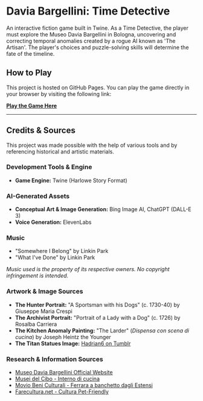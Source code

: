 # Davia Bargellini: Time Detective

An interactive fiction game built in Twine. As a Time Detective, the player must explore the Museo Davia Bargellini in Bologna, uncovering and correcting temporal anomalies created by a rogue AI known as 'The Artisan'. The player's choices and puzzle-solving skills will determine the fate of the timeline.

## How to Play

This project is hosted on GitHub Pages. You can play the game directly in your browser by visiting the following link:

**[Play the Game Here](https://grandtuvalet.github.io/Cilekler/)**

---

## Credits & Sources

This project was made possible with the help of various tools and by referencing historical and artistic materials.

### Development Tools & Engine
* **Game Engine:** Twine (Harlowe Story Format)

### AI-Generated Assets
* **Conceptual Art & Image Generation:** Bing Image AI, ChatGPT (DALL-E 3)
* **Voice Generation:** ElevenLabs

### Music
* "Somewhere I Belong" by Linkin Park
* "What I've Done" by Linkin Park

*Music used is the property of its respective owners. No copyright infringement is intended.*

### Artwork & Image Sources
* **The Hunter Portrait:** "A Sportsman with his Dogs" (c. 1730-40) by Giuseppe Maria Crespi
* **The Archivist Portrait:** "Portrait of a Lady with a Dog" (c. 1726) by Rosalba Carriera
* **The Kitchen Anomaly Painting:** "The Larder" (*Dispensa con scena di cucina*) by Joseph Heintz the Younger
* **The Titan Statues Image:** [Hadrian6 on Tumblr](https://hadrian6.tumblr.com/post/120897420152/telamon-portal-17thcentury-palazzo-davia)

### Research & Information Sources
* [Museo Davia Bargellini Official Website](https://www.museibologna.it/daviabargellini/schede/some-information-for-visiting-the-museum-3010)
* [Musei del Cibo - Interno di cucina](https://fungoporcinodiborgotaro.museidelcibo.it/interno-di-cucina-con-funghi-1640-1660/)
* [Movio Beni Culturali - Ferrara a banchetto dagli Estensi](http://movio.beniculturali.it/regemiliaromagna/saporinbiblioteca/it/13/ferrara-a-banchetto-dagli-estensi)
* [Farecultura.net - Cultura Pet-Friendly](https://www.farecultura.net/wordpress/info/la-raccolta/anno-2021/maggio-2021/35062/bologna-istituzione-bologna-musei-e-bauadvisor-siglano-un-accordo-per-promuovere-la-cultura-pet-friendly/)
